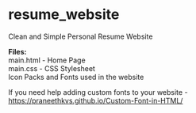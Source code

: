 # resume_website
Clean and Simple Personal Resume Website

<b> Files: </b>  
main.html - Home Page  
main.css  - CSS Stylesheet    
Icon Packs and Fonts used in the website

If you need help adding custom fonts to your website - https://praneethkvs.github.io/Custom-Font-in-HTML/
